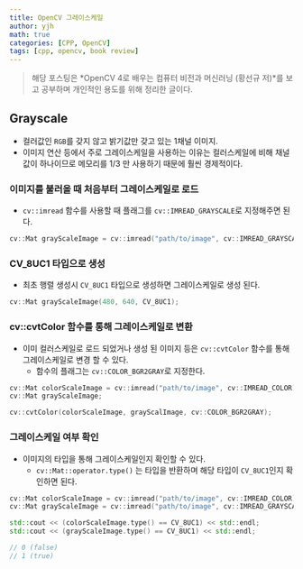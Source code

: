 ```yaml
---
title: OpenCV 그레이스케일
author: yjh
math: true
categories: [CPP, OpenCV]
tags: [cpp, opencv, book review]
---
```


> 해당 포스팅은 *OpenCV 4로 배우는 컴퓨터 비전과 머신러닝 (황선규 저)*를 보고 공부하며 개인적인 용도를 위해 정리한 글이다.

## Grayscale

- 컬러값인 `RGB`를 갖지 않고 밝기값만 갖고 있는 $1$채널 이미지.
- 이미지 연산 등에서 주로 그레이스케일을 사용하는 이유는 컬러스케일에 비해 채널값이 하나이므로 메모리를 ${1} / {3}$ 만 사용하기 때문에 훨씬 경제적이다.

### 이미지를 불러올 때 처음부터 그레이스케일로 로드

- `cv::imread` 함수를 사용할 때 플래그를 `cv::IMREAD_GRAYSCALE`로 지정해주면 된다.

```cpp
cv::Mat grayScaleImage = cv::imread("path/to/image", cv::IMREAD_GRAYSCALE);
```

### CV_8UC1 타입으로 생성

- 최초 행렬 생성시 `CV_8UC1` 타입으로 생성하면 그레이스케일로 생성 된다.

```cpp
cv::Mat grayScaleImage(480, 640, CV_8UC1);
```

### cv::cvtColor 함수를 통해 그레이스케일로 변환

- 이미 컬러스케일로 로드 되었거나 생성 된 이미지 등은 `cv::cvtColor` 함수를 통해 그레이스케일로 변경 할 수 있다.
  - 함수의 플래그는 `cv::COLOR_BGR2GRAY`로 지정한다.

```cpp
cv::Mat colorScaleImage = cv::imread("path/to/image", cv::IMREAD_COLOR);  // 컬로스케일로 로드
cv::Mat grayScaleImage;

cv::cvtColor(colorScaleImage, grayScalImage, cv::COLOR_BGR2GRAY);
```

### 그레이스케일 여부 확인

- 이미지의 타입을 통해 그레이스케일인지 확인할 수 있다.
  - `cv::Mat::operator.type()` 는 타입을 반환하며 해당 타입이 `CV_8UC1`인지 확인하면 된다.

```cpp
cv::Mat colorScaleImage = cv::imread("path/to/image", cv::IMREAD_COLOR);
cv::Mat grayScaleImage = cv::imread("path/to/image", cv::IMREAD_GRAYSCALE);

std::cout << (colorScaleImage.type() == CV_8UC1) << std::endl;
std::cout << (grayScaleImage.type() == CV_8UC1) << std::endl;

// 0 (false)
// 1 (true)
```

